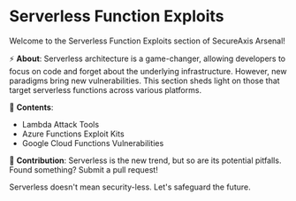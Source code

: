 # Serverless Function Exploits

Welcome to the Serverless Function Exploits section of SecureAxis Arsenal!

⚡ **About**:
Serverless architecture is a game-changer, allowing developers to focus on code and forget about the underlying infrastructure. However, new paradigms bring new vulnerabilities. This section sheds light on those that target serverless functions across various platforms.

📖 **Contents**:
- Lambda Attack Tools
- Azure Functions Exploit Kits
- Google Cloud Functions Vulnerabilities

🚀 **Contribution**:
Serverless is the new trend, but so are its potential pitfalls. Found something? Submit a pull request!

Serverless doesn't mean security-less. Let's safeguard the future.
